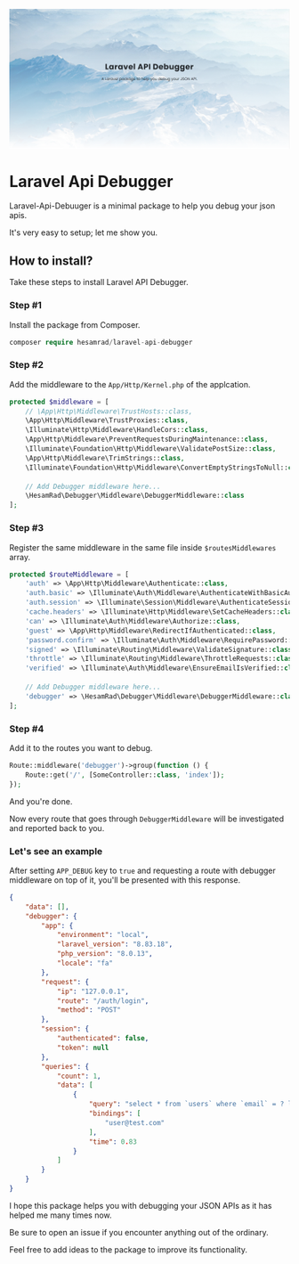 ![Api Debugger Cover](https://raw.githubusercontent.com/hesamzakerirad/laravel-api-debugger/master/media/Cover.PNG "Api Debugger Cover")

# Laravel Api Debugger
Laravel-Api-Debuuger is a minimal package to help you debug your json apis. 

It's very easy to setup; let me show you.

## How to install?
Take these steps to install Laravel API Debugger.

### Step #1
Install the package from Composer.

```php
composer require hesamrad/laravel-api-debugger
```

### Step #2
Add the middleware to the `App/Http/Kernel.php` of the applcation.

```php 
protected $middleware = [
    // \App\Http\Middleware\TrustHosts::class,
    \App\Http\Middleware\TrustProxies::class,
    \Illuminate\Http\Middleware\HandleCors::class,
    \App\Http\Middleware\PreventRequestsDuringMaintenance::class,
    \Illuminate\Foundation\Http\Middleware\ValidatePostSize::class,
    \App\Http\Middleware\TrimStrings::class,
    \Illuminate\Foundation\Http\Middleware\ConvertEmptyStringsToNull::class,

    // Add Debugger middleware here...
    \HesamRad\Debugger\Middleware\DebuggerMiddleware::class
];
```

### Step #3
Register the same middleware in the same file inside `$routesMiddlewares` array.

```php
protected $routeMiddleware = [
    'auth' => \App\Http\Middleware\Authenticate::class,
    'auth.basic' => \Illuminate\Auth\Middleware\AuthenticateWithBasicAuth::class,
    'auth.session' => \Illuminate\Session\Middleware\AuthenticateSession::class,
    'cache.headers' => \Illuminate\Http\Middleware\SetCacheHeaders::class,
    'can' => \Illuminate\Auth\Middleware\Authorize::class,
    'guest' => \App\Http\Middleware\RedirectIfAuthenticated::class,
    'password.confirm' => \Illuminate\Auth\Middleware\RequirePassword::class,
    'signed' => \Illuminate\Routing\Middleware\ValidateSignature::class,
    'throttle' => \Illuminate\Routing\Middleware\ThrottleRequests::class,
    'verified' => \Illuminate\Auth\Middleware\EnsureEmailIsVerified::class,

    // Add Debugger middleware here...
    'debugger' => \HesamRad\Debugger\Middleware\DebuggerMiddleware::class
];
```

### Step #4
Add it to the routes you want to debug.

```php
Route::middleware('debugger')->group(function () {
    Route::get('/', [SomeController::class, 'index']);
});
```
And you're done.

Now every route that goes through `DebuggerMiddleware` will be investigated and reported back to you.

### Let's see an example

After setting `APP_DEBUG` key to `true` and requesting a route with debugger middleware on top of it, you'll be presented with this response.

```json
{
    "data": [],
    "debugger": {
        "app": {
            "environment": "local",
            "laravel_version": "8.83.18",
            "php_version": "8.0.13",
            "locale": "fa"
        },
        "request": {
            "ip": "127.0.0.1",
            "route": "/auth/login",
            "method": "POST"
        },
        "session": {
            "authenticated": false,
            "token": null
        },
        "queries": {
            "count": 1,
            "data": [
                {
                    "query": "select * from `users` where `email` = ? limit 1",
                    "bindings": [
                        "user@test.com"
                    ],
                    "time": 0.83
                }
            ]
        }
    }
}
```

I hope this package helps you with debugging your JSON APIs as it has helped me many times now.

Be sure to open an issue if you encounter anything out of the ordinary.

Feel free to add ideas to the package to improve its functionality.

